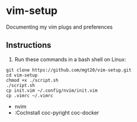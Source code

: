 # vim-setup

Documenting my vim plugs and preferences

## Instructions

1. Run these commands in a bash shell on Linux:

```
git clone https://github.com/mgt20/vim-setup.git
cd vim-setup
chmod +x ./script.sh
./script.sh
cp init.vim ~/.config/nvim/init.vim
cp .vimrc ~/.vimrc
```

- nvim
- :CocInstall coc-pyright coc-docker
